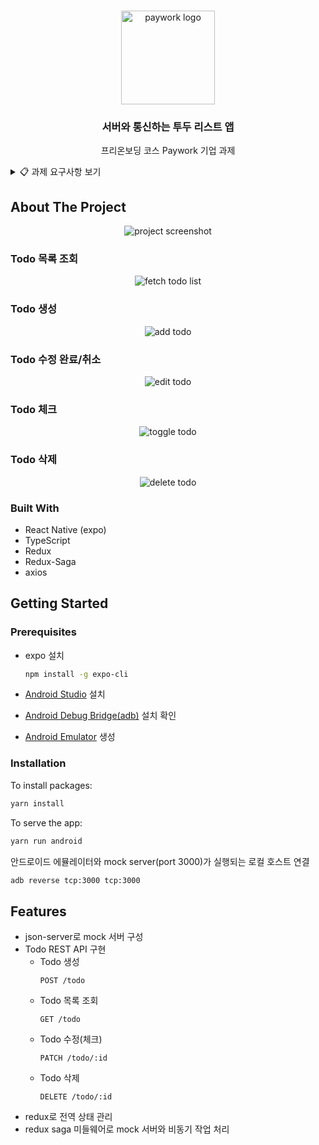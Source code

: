 <!-- PROJECT LOGO -->
<br />
<p align="center">
  <a href="https://paywork.io/">
    <img src="https://user-images.githubusercontent.com/37607373/131734943-ddd44538-b43c-4ad1-aea9-535a78239a3d.jpg" alt="paywork logo" width=150 />
  </a>

  <h3 align="center">서버와 통신하는 투두 리스트 앱</h3>
  
  <p align="center">
    프리온보딩 코스 Paywork 기업 과제
  </p>
</p>

<!-- Assignment Requirements -->
<details>
  <summary>📋 과제 요구사항 보기</summary>
  <div markdown="1">

#### 서버

- 서버 URL이 있다는 가정으로 진행해주세요
- Base URL (해당 서버 주소는 작동하지 않는 서버입니다)

  ```jsx
  http://dummy-server.io/
  ```

#### 유의 사항

- ts+react 웹 사이트 혹은 react-native 앱 개발 (react-native도 ts 가능)
- function 단위로 주석 설명
- 디자인 등 따로 설명이 없는 부분은 본인의 재량에 맡깁니다
- redux + redux-saga 사용
  - react-native, redux 모두 처음 시도하여 어려움이 있는 경우, Async storage를 사용 가능하나 감점 있음

#### 요구사항

1. POST 생성

   - URL

     ```jsx
     ../todo
     ```

   - request

     ```json
     {
       "content": "string"
     }
     ```

   - response (200)

     ```json
     {
       "msg": "string"
     }
     ```

2. GET 리스트 불러오기

   - URL

     ```jsx
     ../todo
     ```

   - request

     ```json
     {}
     ```

   - response (200)

     ```json
     {
       "count": 2, //integer
       "todoList": [
         {
           "id": "string",
           "content": "string",
           "isCheck": true, //boolean
           "createdAt": "2021-05-26T11:51:05.097Z"
         },
         {
           "id": "string",
           "content": "string",
           "isCheck": false, //boolean
           "createdAt": "2021-05-26T16:15:25.729Z"
         }
       ]
     }
     ```

3. POST 수정

   - URL

     ```jsx
     ../todo/:id
     ```

   - request

     ```json
     {
       "content": "string"
     }
     ```

   - response (200)

     ```json
     {
       "msg": "string",
       "content": "string"
     }
     ```

4. POST 체크

   - URL

     ```jsx
     ../todo/:id
     ```

   - request

     ```json
     {
       "isCheck": true //boolean
     }
     ```

   - response (200)

     ```json
     {
       "msg": "string"
     }
     ```

5. POST 삭제

   - URL

     ```jsx
     ../todo/:id
     ```

   - request

     ```json
     {}
     ```

   - response (200)

     ```json
     {
       "msg": "string"
     }
     ```

  </div>
</details>

## About The Project

<p align="center">
  <img src="https://user-images.githubusercontent.com/37607373/133926828-1f159954-a5bc-4ff5-8dff-c57f3c6f8506.gif" alt="project screenshot" />
</p>

### Todo 목록 조회

<p align="center">
  <img src="https://user-images.githubusercontent.com/37607373/131774162-39baaaaf-8097-48f7-89d5-ed7501c50fea.gif" alt="fetch todo list" />
</p>

### Todo 생성

<p align="center">
  <img src="https://user-images.githubusercontent.com/37607373/131774191-8bb99d27-9ee0-48b4-bf6c-d12d49a39246.gif" alt="add todo" />
</p>

### Todo 수정 완료/취소

<p align="center">
  <img src="https://user-images.githubusercontent.com/37607373/131744635-a5fa86fb-f9e3-4024-b676-b3318b2aa47f.gif" alt="edit todo" />
</p>

### Todo 체크

<p align="center">
  <img src="https://user-images.githubusercontent.com/37607373/131744646-ee055107-0413-4077-a528-de531eaa1976.gif" alt="toggle todo" />
</p>

### Todo 삭제

<p align="center">
  <img src="https://user-images.githubusercontent.com/37607373/131744663-14a60be6-c0d3-4baa-ab6f-238b955e7b10.gif" alt="delete todo" />
</p>

### Built With

- React Native (expo)
- TypeScript
- Redux
- Redux-Saga
- axios

## Getting Started

### Prerequisites

- expo 설치

  ```sh
  npm install -g expo-cli
  ```

- [Android Studio](https://developer.android.com/studio) 설치
- [Android Debug Bridge(adb)](https://developer.android.com/studio/command-line/adb) 설치 확인
- [Android Emulator](https://developer.android.com/studio/run/managing-avds?hl=ko) 생성

### Installation

To install packages:

```sh
yarn install
```

To serve the app:

```sh
yarn run android
```

안드로이드 에뮬레이터와 mock server(port 3000)가 실행되는 로컬 호스트 연결

```sh
adb reverse tcp:3000 tcp:3000
```

## Features

- json-server로 mock 서버 구성
- Todo REST API 구현
  - Todo 생성
    ```
    POST /todo
    ```
  - Todo 목록 조회
    ```
    GET /todo
    ```
  - Todo 수정(체크)
    ```
    PATCH /todo/:id
    ```
  - Todo 삭제
    ```
    DELETE /todo/:id
    ```
- redux로 전역 상태 관리
- redux saga 미들웨어로 mock 서버와 비동기 작업 처리
